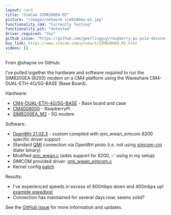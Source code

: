 ```yaml
---
layout: card
title: "SimCom SIM8200EA-M2"
picture: "/images/network-sim8200ea-m2.jpg"
functionality_cm4: "Currently Testing"
functionality_pi5: "Untested"
driver_required: "Yes"
github_issue: "https://github.com/geerlingguy/raspberry-pi-pcie-devices/issues/442"
buy_link: https://www.simcom.com/product/SIM8200EA_M2.html
videos: []
---
```

From @shayne on GitHub:

I've pulled together the hardware and software required to run the SIM8200EA (8200) modem on a CM4 platform using the Waveshare CM4-DUAL-ETH-4G/5G-BASE (Base Board).

Hardware:

- [CM4-DUAL-ETH-4G/5G-BASE](https://www.waveshare.com/product/cm4-dual-eth-4g-5g-box.htm) - Base board and case
- [CM4008000](https://www.seeedstudio.com/Raspberry-Pi-Compute-Module-CM4008000-p-5221.html) - RaspberryPi
- [SIM8200EA_M2](https://www.simcom.com/product/SIM8200EA_M2.html) - 5G modem

Software:

- [OpenWrt 21.02.3](https://openwrt.org/) - custom compiled with qmi_wwan_simcom 8200 specific driver support
- Standard [QMI](https://openwrt.org/docs/guide-user/network/wan/wwan/ltedongle) connection via OpenWrt proto (i.e. not using [simcom-cm](https://github.com/geerlingguy/raspberry-pi-pcie-devices/files/8656232/simcom-cm.tar.gz) dialer binary)
- Modified [qmi_wwan.c](https://github.com/geerlingguy/raspberry-pi-pcie-devices/files/8656219/qmi_wwan_MODIFIED_FOR_8200.c.gz) (adds support for 8200, ✅ using in my setup)
- SIMCOM provided driver: [qmi_wwan_simcom.c](https://github.com/geerlingguy/raspberry-pi-pcie-devices/files/8656222/qmi_wwan_simcom.tar.gz)
- Kernel config [patch](https://github.com/geerlingguy/raspberry-pi-pcie-devices/files/8656239/kernel_config_patch.txt)

Results:

- I've experienced speeds in excess of 600mbps down and 400mbps up! [example speedtest](https://www.speedtest.net/result/c/ab2c4d36-4f14-46f7-b4dc-174b4ce042ad)
- Connection has maintained for several days now, seems solid?


See the [GitHub issue](https://github.com/geerlingguy/raspberry-pi-pcie-devices/issues/442) for more information and updates.
